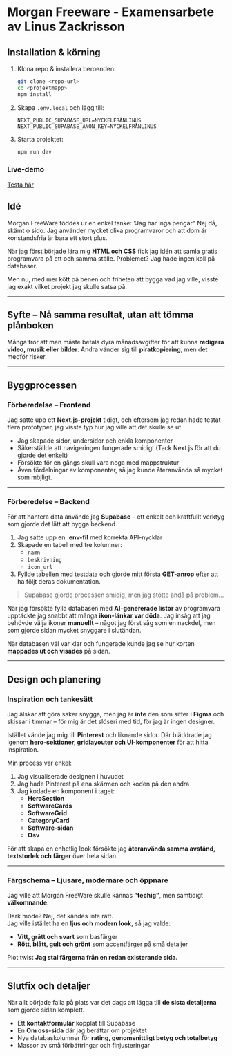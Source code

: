 # Morgan Freeware - Examensarbete av Linus Zackrisson

## Installation & körning

1. Klona repo & installera beroenden:
   ```sh
   git clone <repo-url>
   cd <projektmapp>
   npm install
   ```
2. Skapa `.env.local` och lägg till:
   ```env
   NEXT_PUBLIC_SUPABASE_URL=NYCKELFRÅNLINUS
   NEXT_PUBLIC_SUPABASE_ANON_KEY=NYCKELFRÅNLINUS
   ```
3. Starta projektet:
   ```sh
   npm run dev
   ```

### Live-demo

[Testa här](#)

## Idé

Morgan FreeWare föddes ur en enkel tanke: "Jag har inga pengar" Nej då, skämt o sido. Jag använder mycket olika programvaror och att dom är konstandsfria är bara ett stort plus.

När jag först började lära mig **HTML och CSS** fick jag idén att samla gratis programvara på ett och samma ställe. Problemet? Jag hade ingen koll på databaser.

Men nu, med mer kött på benen och friheten att bygga vad jag ville, visste jag exakt vilket projekt jag skulle satsa på.

---

## Syfte – Nå samma resultat, utan att tömma plånboken

Många tror att man måste betala dyra månadsavgifter för att kunna **redigera video, musik eller bilder**. Andra vänder sig till **piratkopiering**, men det medför risker.

---

## Byggprocessen

### Förberedelse – Frontend

Jag satte upp ett **Next.js-projekt** tidigt, och eftersom jag redan hade testat flera prototyper, jag visste typ hur jag ville att det skulle se ut.

- Jag skapade sidor, undersidor och enkla komponenter
- Säkerställde att navigeringen fungerade smidigt (Tack Next.js för att du gjorde det enkelt)
- Försökte för en gångs skull vara noga med mappstruktur
- Även fördelningar av komponenter, så jag kunde återanvända så mycket som möjligt.

---

### Förberedelse – Backend

För att hantera data använde jag **Supabase** – ett enkelt och kraftfullt verktyg som gjorde det lätt att bygga backend.

1. Jag satte upp en **.env-fil** med korrekta API-nycklar
2. Skapade en tabell med tre kolumner:
   - `namn`
   - `beskrivning`
   - `icon_url`
3. Fyllde tabellen med testdata och gjorde mitt första **GET-anrop** efter att ha följt deras dokumentation.

> Supabase gjorde processen smidig, men jag stötte ändå på problem...

När jag försökte fylla databasen med **AI-genererade listor** av programvara upptäckte jag snabbt att många **ikon-länkar var döda**. Jag insåg att jag behövde välja ikoner **manuellt** – något jag först såg som en nackdel, men som gjorde sidan mycket snyggare i slutändan.

När databasen väl var klar och fungerade kunde jag se hur korten **mappades ut och visades** på sidan.

---

## Design och planering

### Inspiration och tankesätt

Jag älskar att göra saker snygga, men jag är **inte** den som sitter i **Figma** och skissar i timmar – för mig är det slöseri med tid, för jag är ingen designer.

Istället vände jag mig till **Pinterest** och liknande sidor. Där bläddrade jag igenom **hero-sektioner, gridlayouter och UI-komponenter** för att hitta inspiration.

Min process var enkel:

1. Jag visualiserade designen i huvudet
2. Jag hade Pinterest på ena skärmen och koden på den andra
3. Jag kodade en komponent i taget:
   - **HeroSection**
   - **SoftwareCards**
   - **SoftwareGrid**
   - **CategoryCard**
   - **Software-sidan**
   - **Osv**

För att skapa en enhetlig look försökte jag **återanvända samma avstånd, textstorlek och färger** över hela sidan.

---

### Färgschema – Ljusare, modernare och öppnare

Jag ville att Morgan FreeWare skulle kännas **”techig”**, men samtidigt **välkomnande**.

Dark mode? Nej, det kändes inte rätt.\
Jag ville istället ha en **ljus och modern look**, så jag valde:

- **Vitt, grått och svart** som basfärger
- **Rött, blått, gult och grönt** som accentfärger på små detaljer

Plot twist **Jag stal färgerna från en redan existerande sida.**

---

## Slutfix och detaljer

När allt började falla på plats var det dags att lägga till **de sista detaljerna** som gjorde sidan komplett.

- Ett **kontaktformulär** kopplat till Supabase
- En **Om oss-sida** där jag berättar om projektet
- Nya databaskolumner för **rating, genomsnittligt betyg och totalbetyg**
- Massor av små förbättringar och finjusteringar

